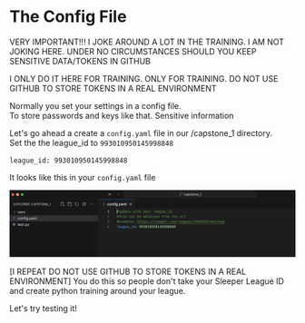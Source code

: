 

# The Config File

VERY IMPORTANT!!! I JOKE AROUND A LOT IN THE TRAINING. I AM NOT JOKING HERE.
UNDER NO CIRCUMSTANCES SHOULD YOU KEEP SENSITIVE DATA/TOKENS IN GITHUB

I ONLY DO IT HERE FOR TRAINING. ONLY FOR TRAINING. DO NOT USE GITHUB TO STORE TOKENS IN A REAL ENVIRONMENT

Normally you set your settings in a config file.<br>
To store passwords and keys like that. Sensitive information

Let's go ahead a create a ```config.yaml``` file in our /capstone_1 directory. <br>
Set the the league_id to ```993010950145998848```



```
league_id: 993010950145998848
```

It looks like this in your `config.yaml` file



![](screenshots/Capstone%202.png)

[I REPEAT DO NOT USE GITHUB TO STORE TOKENS IN A REAL ENVIRONMENT]
You do this so people don't take your Sleeper League ID and create python training around your league.

Let's try testing it!
